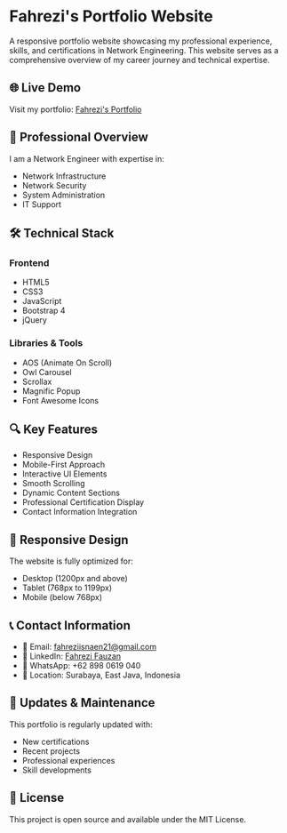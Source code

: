 # Fahrezi's Portfolio Website

A responsive portfolio website showcasing my professional experience, skills, and certifications in Network Engineering. This website serves as a comprehensive overview of my career journey and technical expertise.

## 🌐 Live Demo
Visit my portfolio: [Fahrezi's Portfolio](https://fahreziisnaen.github.io/portfolio/)

## 💼 Professional Overview
I am a Network Engineer with expertise in:
- Network Infrastructure
- Network Security
- System Administration
- IT Support

## 🛠️ Technical Stack
### Frontend
- HTML5
- CSS3
- JavaScript
- Bootstrap 4
- jQuery

### Libraries & Tools
- AOS (Animate On Scroll)
- Owl Carousel
- Scrollax
- Magnific Popup
- Font Awesome Icons

## 🔍 Key Features
- Responsive Design
- Mobile-First Approach
- Interactive UI Elements
- Smooth Scrolling
- Dynamic Content Sections
- Professional Certification Display
- Contact Information Integration

## 📱 Responsive Design
The website is fully optimized for:
- Desktop (1200px and above)
- Tablet (768px to 1199px)
- Mobile (below 768px)

## 📞 Contact Information
- 📧 Email: fahreziisnaen21@gmail.com
- 💼 LinkedIn: [Fahrezi Fauzan](https://www.linkedin.com/in/fahrezi-fauzan/)
- 📱 WhatsApp: +62 898 0619 040
- 📍 Location: Surabaya, East Java, Indonesia

## 🔄 Updates & Maintenance
This portfolio is regularly updated with:
- New certifications
- Recent projects
- Professional experiences
- Skill developments

## 📄 License
This project is open source and available under the MIT License.
